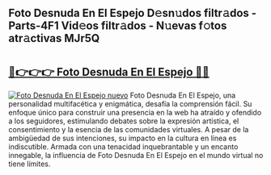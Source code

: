 ## Foto Desnuda En El Espejo D𝚎sn𝚞dos filtr𝚊dos - Parts-4F1 Vid𝚎os filtr𝚊dos - N𝚞evas f𝚘tos atr𝚊ctivas MJr5Q

# <h2><a href="http://mb8z9s.tromn.icu/?c=Foto+Desnuda+En+El+Espejo">🔗👉👉👉 Foto Desnuda En El Espejo 🔗🔗</a></h2>

[![Foto Desnuda En El Espejo nuevo](https://i.imgur.com/pEAQMta.gif)](http://mb8z9s.tromn.icu/?c=Foto+Desnuda+En+El+Espejo)
Foto Desnuda En El Espejo, una personalidad multifacética y enigmática, desafía la comprensión fácil. Su enfoque único para construir una presencia en la web ha atraído y ofendido a los seguidores, estimulando debates sobre la expresión artística, el consentimiento y la esencia de las comunidades virtuales. A pesar de la ambigüedad de sus intenciones, su impacto en la cultura en línea es indiscutible. Armada con una tenacidad inquebrantable y un encanto innegable, la influencia de Foto Desnuda En El Espejo en el mundo virtual no tiene límites.
